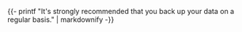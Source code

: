 {{- printf "It's strongly recommended that you back up your data on a regular basis." | markdownify -}}
